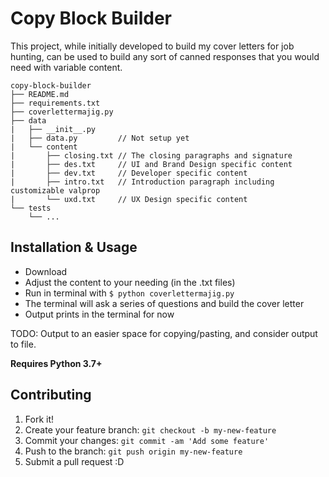 # Copy Block Builder

This project, while initially developed to build my cover letters for job hunting, can be used to build any sort of canned responses that you would need with variable content.

```
copy-block-builder
├── README.md
├── requirements.txt
├── coverlettermajig.py
├── data
|   ├── __init__.py
|   ├── data.py         // Not setup yet
|   └── content 
|       ├── closing.txt // The closing paragraphs and signature
|       ├── des.txt     // UI and Brand Design specific content
|       ├── dev.txt     // Developer specific content
|       ├── intro.txt   // Introduction paragraph including customizable valprop
|       └── uxd.txt     // UX Design specific content
└── tests
    └── ...
```

## Installation & Usage

- Download
- Adjust the content to your needing (in the .txt files)
- Run in terminal with `$ python coverlettermajig.py`
- The terminal will ask a series of questions and build the cover letter
- Output prints in the terminal for now

TODO: Output to an easier space for copying/pasting, and consider output to file. 

**Requires Python 3.7+**

## Contributing

1. Fork it!
2. Create your feature branch: `git checkout -b my-new-feature`
3. Commit your changes: `git commit -am 'Add some feature'`
4. Push to the branch: `git push origin my-new-feature`
5. Submit a pull request :D
